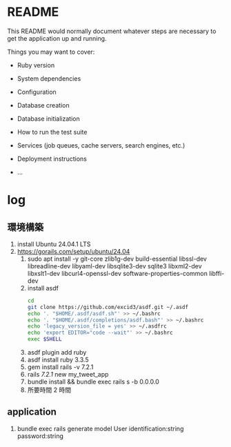 # README

This README would normally document whatever steps are necessary to get the
application up and running.

Things you may want to cover:

- Ruby version

- System dependencies

- Configuration

- Database creation

- Database initialization

- How to run the test suite

- Services (job queues, cache servers, search engines, etc.)

- Deployment instructions

- ...

# log

## 環境構築

1. install Ubuntu 24.04.1 LTS
1. https://gorails.com/setup/ubuntu/24.04
   1. sudo apt install -y git-core zlib1g-dev build-essential libssl-dev libreadline-dev libyaml-dev libsqlite3-dev sqlite3 libxml2-dev libxslt1-dev libcurl4-openssl-dev software-properties-common libffi-dev
   1. install asdf
      ```sh
      cd
      git clone https://github.com/excid3/asdf.git ~/.asdf
      echo '. "$HOME/.asdf/asdf.sh"' >> ~/.bashrc
      echo '. "$HOME/.asdf/completions/asdf.bash"' >> ~/.bashrc
      echo 'legacy_version_file = yes' >> ~/.asdfrc
      echo 'export EDITOR="code --wait"' >> ~/.bashrc
      exec $SHELL
      ```
   1. asdf plugin add ruby
   1. asdf install ruby 3.3.5
   1. gem install rails -v 7.2.1
   1. rails _7.2.1_ new my_tweet_app
   1. bundle install && bundle exec rails s -b 0.0.0.0
   1. 所要時間 2 時間

## application

1. bundle exec rails generate model User identification:string password:string
